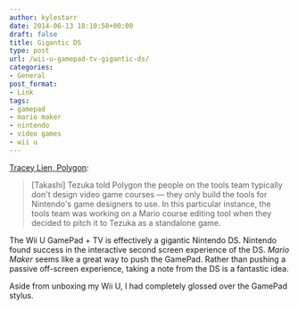 ```yaml
---
author: kylestarr
date: 2014-06-13 18:10:50+00:00
draft: false
title: Gigantic DS
type: post
url: /wii-u-gamepad-tv-gigantic-ds/
categories:
- General
post_format:
- Link
tags:
- gamepad
- mario maker
- nintendo
- video games
- wii u
---
```


[Tracey Lien, Polygon](http://www.polygon.com/2014/6/13/5805472/mario-maker-started-out-as-a-tool-for-nintendos-developers):


<blockquote>[Takashi] Tezuka told Polygon the people on the tools team typically don't design video game courses — they only build the tools for Nintendo's game designers to use. In this particular instance, the tools team was working on a Mario course editing tool when they decided to pitch it to Tezuka as a standalone game.</blockquote>



The Wii U GamePad + TV is effectively a gigantic Nintendo DS. Nintendo found success in the interactive second screen experience of the DS. _Mario Maker_ seems like a great way to push the GamePad. Rather than pushing a passive off-screen experience, taking a note from the DS is a fantastic idea. 

Aside from unboxing my Wii U, I had completely glossed over the GamePad stylus.
